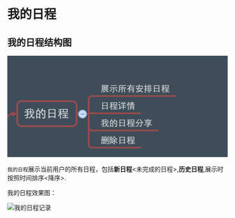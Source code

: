 # 我的日程

## 我的日程结构图

![我的日程](我的日程2.png)


```我的日程```展示当前用户的所有日程，包括**新日程**<未完成的日程>,**历史日程**,展示时按照时间排序<降序>.



我的日程效果图：


![我的日程记录](我的日程记录1.png)






